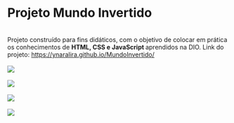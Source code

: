 # Projeto Mundo Invertido
<br> Projeto construído para fins didáticos, com o objetivo de colocar em prática os conhecimentos de <strong> HTML, CSS e JavaScript </strong> aprendidos na DIO.
Link do projeto: <a href="https://ynaralira.github.io/MundoInvertido/">https://ynaralira.github.io/MundoInvertido/</a>
<br><br>
<img src="https://pbs.twimg.com/media/Fb2HHZAWQAg8VIH?format=jpg&name=4096x4096">
<br><br>
<img src="https://pbs.twimg.com/media/Fb2HHZDXwAEFCiC?format=jpg&name=4096x4096">
<br><br>
<img src="https://pbs.twimg.com/media/Fb2HHZHXwAI_xYw?format=jpg&name=4096x4096">
<br><br>
<img src="https://pbs.twimg.com/media/Fb2HHZCXoAEtZ0r?format=jpg&name=4096x4096">
